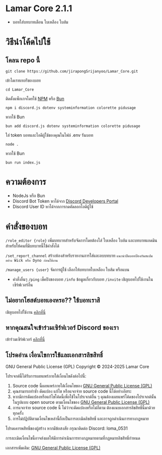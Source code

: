 # Lamar Core 2.1.1
- บอทใส่บทบาทเตือน ใบเหลือง ใบส้ม

# วิธีนำโค้ดไปใช้
## โคลน repo นี้
```
git clone https://github.com/jirapongSrijanyoo/Lamar_Core.git
```
เข้าไดเรทเทอรีของบอท
```
cd Lamar_Core
```
ติดตั้งแพ็กเกจโดยใช้ [NPM](https://www.npmjs.com/) หรือ [Bun](https://bun.sh/)
```
npm i discord.js dotenv systeminformation colorette pidusage
```
หากใช้ Bun
```
bun add discord.js dotenv systeminformation colorette pidusage
```
ใส่ token บอทและไอดีผู้ใช้ของคุณในไฟล์ .env
รันบอท
```
node .
```
หากใช้ Bun
```
bun run index.js
```
# ความต้องการ
- NodeJs หรือ Bun
- Discord Bot Token หาได้จาก [Discord Developers Portal](https://discord.com/developers/applications)
- Discord User ID หาได้จากการกดคัดลอกไอดีผู้ใช้
# คำสั่งของบอท
`/role_editor {role}` เพิ่มบทบาทสำหรับจัดการโดยต้องใส่ ใบเหลือง ใบส้ม และบทบาทแอดมินสำหรับให้คนที่มีบทบาทนี้ใช้คำสั่งได้

`/set_report_channel` สร้างห้องสำหรับรายงานการใส่และลบบทบาท `แนะนำปิดบอทป้องกันสแปมอย่าง Wick หรือ Dyno ก่อนใช้งาน`

`/manage_users {user}` จัดการผู้ใช้ เลือกให้บทบาทใบเหลือง ใบส้ม หรือแบน

- คำสั่งอื่นๆ `/ping` เช็คปิงของบอท `/info` ข้อมูลเกี่ยวกับบอท `/invite` เชิญบอทไปใช้งานในเซิร์ฟเวอร์อื่น
## ไม่อยากโฮสต์บอทเองหรอ?? ใช้บอทเราสิ
เชิญบอทไปใช้งาน [คลิกที่นี่](https://discord.com/oauth2/authorize?client_id=1270718428201877504)
## หากคุณสนใจเข้าร่วมเซิร์ฟเวอร์ Discord ของเรา
เข้าร่วมเซิร์ฟเวอร์ [คลิกที่นี่](https://discord.gg/cF3sXPHjzn)
## โปรดอ่าน เงื่อนไขการใช้และเอกสารลิขสิทธิ์
GNU General Public License (GPL) Copyright © 2024-2025 Lamar Core

โปรเจกต์นี้ได้รับการเผยแพร่ภายใต้เงื่อนไขดังต่อไปนี้:
1. Source code นี้เผยแพร่ภายใต้เงื่อนไขของ [GNU General Public License (GPL)](https://www.gnu.org/licenses/gpl-3.0.html)
2. คุณสามารถทำซ้ำ ดัดแปลง แก้ไข หรือแจกจ่าย source code นี้ได้อย่างอิสระ
3. หากมีการดัดแปลงหรือแก้ไขโค้ดนี้เพื่อใช้ในโปรเจกต์อื่น ๆ คุณต้องเผยแพร่โค้ดของโปรเจกต์นั้นในรูปแบบ open source ตามเงื่อนไขของ [GNU General Public License (GPL)](https://www.gnu.org/licenses/gpl-3.0.html)
4. การแจกจ่าย source code นี้ ไม่ว่าจะดัดแปลงหรือไม่ก็ตาม ต้องแนบเอกสารลิขสิทธิ์นี้มาด้วยทุกครั้ง
5. การไม่ปฏิบัติตามเงื่อนไขเหล่านี้ถือเป็นการละเมิดลิขสิทธิ์ และอาจถูกดำเนินการทางกฎหมาย

โปรดเคารพสิทธิ์ของผู้สร้าง หากมีข้อสงสัย กรุณาติดต่อ Discord: loma_0531

การละเมิดเงื่อนไขนี้อาจส่งผลให้มีการดำเนินการทางกฎหมายตามที่กฎหมายลิขสิทธิ์กำหนด

เอกสารเพิ่มเติม: [GNU General Public License (GPL)](https://www.gnu.org/licenses/gpl-3.0.html)
